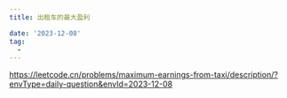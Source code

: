 ```yaml
---
title: 出租车的最大盈利

date: '2023-12-08'
tag:
  - 
---
```

<https://leetcode.cn/problems/maximum-earnings-from-taxi/description/?envType=daily-question&envId=2023-12-08>
